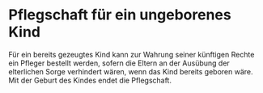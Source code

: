 # Pflegschaft für ein ungeborenes Kind

Für ein bereits gezeugtes Kind kann zur Wahrung seiner künftigen Rechte ein Pfleger bestellt werden, sofern die Eltern an der Ausübung der elterlichen Sorge verhindert wären, wenn das Kind bereits geboren wäre. Mit der Geburt des Kindes endet die Pflegschaft. 

